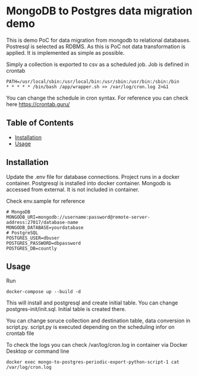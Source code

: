 # MongoDB to Postgres data migration demo 

This is demo PoC for data migration from mongodb to relational databases. Postresql is selected as RDBMS. As this is PoC not data transformation is applied. It is implemented as simple as possible.

Simply a collection is exported to csv as a scheduled job. Job is defined in crontab

```
PATH=/usr/local/sbin:/usr/local/bin:/usr/sbin:/usr/bin:/sbin:/bin
* * * * * /bin/bash /app/wrapper.sh >> /var/log/cron.log 2>&1
```

You can change the schedule in cron syntax. For reference you can check here https://crontab.guru/

## Table of Contents

- [Installation](#installation)
- [Usage](#usage)


## Installation

Update the .env file for database connections. Project runs in a docker container. Postgresql is installed into docker container. Mongodb is accessed from external. It is not included in container.

Check env.sample for reference

```
# MongoDB
MONGODB_URI=mongodb://username:password@remote-server-address:27017/database-name
MONGODB_DATABASE=yourdatabase
# PostgreSQL
POSTGRES_USER=dbuser
POSTGRES_PASSWORD=dbpassword
POSTGRES_DB=countly
```

## Usage

Run 
```
docker-compose up --build -d
```

This will install and postgresql and create initial table. You can change postgres-init/init.sql. Initial table is created there.

You can change soruce collection and destination table, data conversion in script.py. script.py is executed depending on the scheduling infor on crontab file

To check the logs you can check  /var/log/cron.log in container via Docker Desktop or command line
```
docker exec mongo-to-postgres-periodic-export-python-script-1 cat /var/log/cron.log
```
